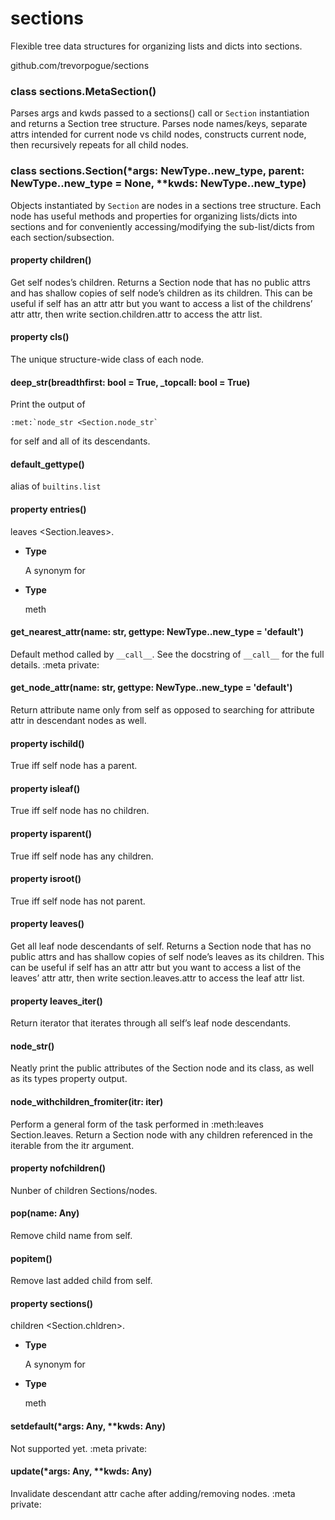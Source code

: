 # sections

<!-- from sections import * -->
Flexible tree data structures for organizing lists and dicts into sections.

github.com/trevorpogue/sections


### class sections.MetaSection()
Parses args and kwds passed to a sections() call or `Section` instantiation and returns a Section tree structure. Parses
node names/keys, separate attrs intended for current node vs child nodes,
constructs current node, then recursively repeats for all child nodes.


### class sections.Section(\*args: NewType.<locals>.new_type, parent: NewType.<locals>.new_type = None, \*\*kwds: NewType.<locals>.new_type)
Objects instantiated by `Section` are nodes in a sections
tree structure. Each node has useful methods and properties for organizing
lists/dicts into sections and for conveniently accessing/modifying the
sub-list/dicts from each section/subsection.


#### property children()
Get self nodes’s children.
Returns a Section node that has no public attrs and has shallow copies
of self node’s children as its children. This can be useful if self has
an attr attr but you want to access a list of the childrens’ attr
attr, then write section.children.attr to access the attr list.


#### property cls()
The unique structure-wide class of each node.


#### deep_str(breadthfirst: bool = True, _topcall: bool = True)
Print the output of 

```
:met:`node_str <Section.node_str`
```

 for self and all
of its descendants.


#### default_gettype()
alias of `builtins.list`


#### property entries()
leaves <Section.leaves>.


* **Type**

    A synonym for



* **Type**

    meth



#### get_nearest_attr(name: str, gettype: NewType.<locals>.new_type = 'default')
Default method called by `__call__`. See
the docstring of `__call__` for the full
details. :meta private:


#### get_node_attr(name: str, gettype: NewType.<locals>.new_type = 'default')
Return attribute name only from self as opposed to searching for
attribute attr in descendant nodes as well.


#### property ischild()
True iff self node has a parent.


#### property isleaf()
True iff self node has no children.


#### property isparent()
True iff self node has any children.


#### property isroot()
True iff self node has not parent.


#### property leaves()
Get all leaf node descendants of self.
Returns a Section node that has no public attrs and has shallow copies
of self node’s leaves as its children. This can be useful if self has
an attr attr but you want to access a list of the leaves’ attr
attr, then write section.leaves.attr to access the leaf attr list.


#### property leaves_iter()
Return iterator that iterates through all self’s leaf node descendants.


#### node_str()
Neatly print the public attributes of the Section node and its class,
as well as its types property output.


#### node_withchildren_fromiter(itr: iter)
Perform a general form of the task performed in :meth:leaves
Section.leaves. Return a Section node with any children referenced
in the iterable from the itr argument.


#### property nofchildren()
Nunber of children Sections/nodes.


#### pop(name: Any)
Remove child name from self.


#### popitem()
Remove last added child from self.


#### property sections()
children <Section.chldren>.


* **Type**

    A synonym for



* **Type**

    meth



#### setdefault(\*args: Any, \*\*kwds: Any)
Not supported yet. :meta private:


#### update(\*args: Any, \*\*kwds: Any)
Invalidate descendant attr cache after adding/removing nodes.
:meta private:
